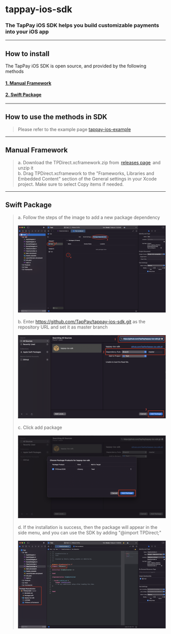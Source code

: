 # tappay-ios-sdk

### The TapPay iOS SDK helps you build customizable payments into your iOS app

---

## How to install

The TapPay iOS SDK is open source, and provided by the following methods

#### [1. Manual Framework](#manual)
#### [2. Swift Package](#package)

---

## How to use the methods in SDK

> Please refer to the example page [tappay-ios-example](https://github.com/TapPay/tappay-ios-example)

---
<a name="manual"></a>
## Manual Framework
> a. Download the TPDirect.xcframework.zip from  [releases page](https://github.com/TapPay/tappay-ios-sdk/releases)  and unzip it <br>
> b. Drag TPDirect.xcframework to the "Frameworks, Libraries and Embedded Content" section of the General settings in your Xcode project. Make sure to select Copy items if needed.

***
<a name="package"></a>
## Swift Package

> a. Follow the steps of the image to add a new package dependency <br><br>
![](./tutorial_images/Swift_Package_Tutorial_1.png) <br><br>
> b. Enter https://github.com/TapPay/tappay-ios-sdk.git as the repository URL and set it as master branch <br><br>
![](./tutorial_images/Swift_Package_Tutorial_2.png) <br><br>
> c. Click add package <br><br>
![](./tutorial_images/Swift_Package_Tutorial_3.png) <br><br>
> d. If the installation is success, then the package will appear in the side menu, and you can use the SDK by adding "@import TPDirect;" <br><br>
![](./tutorial_images/Swift_Package_Tutorial_4.png)
